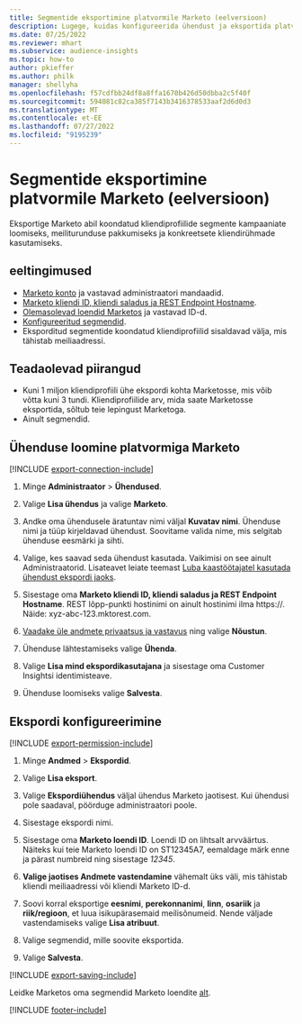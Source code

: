 ```yaml
---
title: Segmentide eksportimine platvormile Marketo (eelversioon)
description: Lugege, kuidas konfigureerida ühendust ja eksportida platvormile Marketo.
ms.date: 07/25/2022
ms.reviewer: mhart
ms.subservice: audience-insights
ms.topic: how-to
author: pkieffer
ms.author: philk
manager: shellyha
ms.openlocfilehash: f57cdfbb24df8a8ffa1670b426d50dbba2c5f40f
ms.sourcegitcommit: 594081c82ca385f7143b3416378533aaf2d6d0d3
ms.translationtype: MT
ms.contentlocale: et-EE
ms.lasthandoff: 07/27/2022
ms.locfileid: "9195239"
---
```

# <a name="export-segments-to-marketo-preview"></a>Segmentide eksportimine platvormile Marketo (eelversioon)

Eksportige Marketo abil koondatud kliendiprofiilide segmente kampaaniate loomiseks, meiliturunduse pakkumiseks ja konkreetsete kliendirühmade kasutamiseks.

## <a name="prerequisites"></a>eeltingimused

- [Marketo konto](https://login.marketo.com/) ja vastavad administraatori mandaadid.
- [Marketo kliendi ID, kliendi saladus ja REST Endpoint Hostname](https://developers.marketo.com/rest-api/authentication/).
- [Olemasolevad loendid Marketos](https://docs.marketo.com/display/public/DOCS/Understanding+Static+Lists) ja vastavad ID-d.
- [Konfigureeritud segmendid](segments.md).
- Eksporditud segmentide koondatud kliendiprofiilid sisaldavad välja, mis tähistab meiliaadressi.

## <a name="known-limitations"></a>Teadaolevad piirangud

- Kuni 1 miljon kliendiprofiili ühe ekspordi kohta Marketosse, mis võib võtta kuni 3 tundi. Kliendiprofiilide arv, mida saate Marketosse eksportida, sõltub teie lepingust Marketoga.
- Ainult segmendid.

## <a name="set-up-connection-to-marketo"></a>Ühenduse loomine platvormiga Marketo

[!INCLUDE [export-connection-include](includes/export-connection-admn.md)]

1. Minge **Administraator** > **Ühendused**.

1. Valige **Lisa ühendus** ja valige **Marketo**.

1. Andke oma ühendusele äratuntav nimi väljal **Kuvatav nimi**. Ühenduse nimi ja tüüp kirjeldavad ühendust. Soovitame valida nime, mis selgitab ühenduse eesmärki ja sihti.

1. Valige, kes saavad seda ühendust kasutada. Vaikimisi on see ainult Administraatorid. Lisateavet leiate teemast [Luba kaastöötajatel kasutada ühendust ekspordi jaoks](connections.md#allow-contributors-to-use-a-connection-for-exports).

1. Sisestage oma **Marketo kliendi ID, kliendi saladus ja REST Endpoint Hostname**. REST lõpp-punkti hostinimi on ainult hostinimi ilma https://. Näide: xyz-abc-123.mktorest.com.

1. [Vaadake üle andmete privaatsus ja vastavus](connections.md#data-privacy-and-compliance) ning valige **Nõustun**.

1. Ühenduse lähtestamiseks valige **Ühenda**.

1. Valige **Lisa mind ekspordikasutajana** ja sisestage oma Customer Insightsi identimisteave.

1. Ühenduse loomiseks valige **Salvesta**.

## <a name="configure-an-export"></a>Ekspordi konfigureerimine

[!INCLUDE [export-permission-include](includes/export-permission.md)]

1. Minge **Andmed** > **Ekspordid**.

1. Valige **Lisa eksport**.

1. Valige **Ekspordiühendus** väljal ühendus Marketo jaotisest. Kui ühendusi pole saadaval, pöörduge administraatori poole.

1. Sisestage ekspordi nimi.

1. Sisestage oma **Marketo loendi ID**. Loendi ID on lihtsalt arvväärtus. Näiteks kui teie Marketo loendi ID on ST12345A7, eemaldage märk enne ja pärast numbreid ning sisestage *12345*.

1. **Valige jaotises Andmete vastendamine** vähemalt üks väli, mis tähistab kliendi meiliaadressi või kliendi Marketo ID-d.

1. Soovi korral eksportige **eesnimi**, **perekonnanimi**, **linn**, **osariik** ja **riik/regioon**, et luua isikupärasemaid meilisõnumeid. Nende väljade vastendamiseks valige **Lisa atribuut**.

1. Valige segmendid, mille soovite eksportida.

1. Valige **Salvesta**.

[!INCLUDE [export-saving-include](includes/export-saving.md)]

Leidke Marketos oma segmendid Marketo loendite [alt](https://docs.marketo.com/display/public/DOCS/Understanding+Static+Lists).

[!INCLUDE [footer-include](includes/footer-banner.md)]
